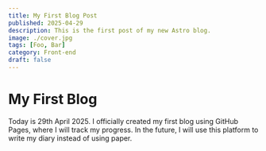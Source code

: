 ```yaml
---
title: My First Blog Post
published: 2025-04-29
description: This is the first post of my new Astro blog.
image: ./cover.jpg
tags: [Foo, Bar]
category: Front-end
draft: false
---
```


# My First Blog

Today is 29th April 2025. I officially created my first blog using GitHub Pages, where I will track my progress. In the future, I will use this platform to write my diary instead of using paper.
